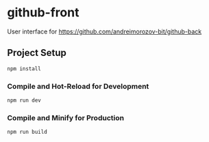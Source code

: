 # github-front

User interface for https://github.com/andreimorozov-bit/github-back

## Project Setup

```sh
npm install
```

### Compile and Hot-Reload for Development

```sh
npm run dev
```

### Compile and Minify for Production

```sh
npm run build
```
